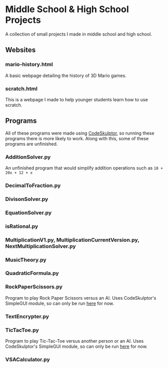 # Middle School & High School Projects
A collection of small projects I made in middle school and high school.

## Websites

### mario-history.html
A basic webpage detailing the history of 3D Mario games.

### scratch.html
This is a webpage I made to help younger students learn how to use scratch.

## Programs
All of these programs were made using [CodeSkulptor](https://py2.codeskulptor.org/), so running these programs there is more likely to work. Along with this, some of these programs are unfinished.

### AdditionSolver.py
An unfinished program that would simplify addition operations such as `10 + 20x + 12 + x`

### DecimalToFraction.py


### DivisonSolver.py


### EquationSolver.py


### isRational.py


### MultiplicationV1.py, MultiplicationCurrentVersion.py, NextMultiplicationSolver.py


### MusicTheory.py


### QuadraticFormula.py


### RockPaperScissors.py
Program to play Rock Paper Scissors versus an AI. Uses CodeSkulptor's SimpleGUI module, so can only be run [here](https://py2.codeskulptor.org/#user49_HgcAbl7wiW_0.py) for now.

### TextEncrypter.py


### TicTacToe.py
Program to play Tic-Tac-Toe versus another person or an AI. Uses CodeSkulptor's SimpleGUI module, so can only be run [here](https://py2.codeskulptor.org/#user49_hpE3SRSyb8_0.py) for now.

### VSACalculator.py
